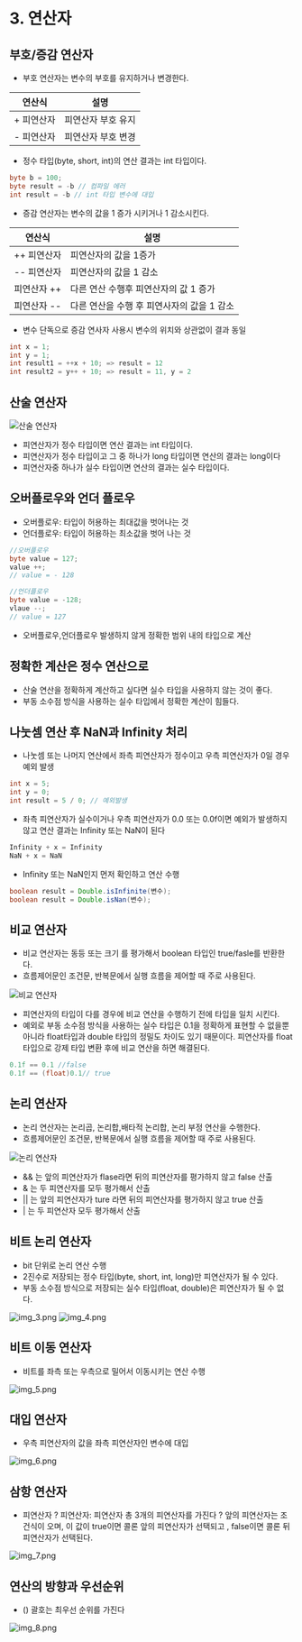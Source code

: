 # 3. 연산자

## 부호/증감 연산자

- 부호 연산자는 변수의 부호를 유지하거나 변경한다.

| 연산식 | 설명 |
| --- | --- |
| + 피연산자 | 피연산자 부호 유지 |
| - 피연산자 | 피연산자 부호 변경 |
- 정수 타입(byte, short, int)의 연산 결과는 int 타입이다.

```java
byte b = 100;
byte result = -b // 컴파일 에러
int result = -b // int 타입 변수에 대입
```

- 증감 연산자는 변수의 값을 1 증가 시키거나 1 감소시킨다.

| 연산식 | 설명 |
| --- | --- |
| ++ 피연산자 | 피연산자의 값을 1증가 |
| -- 피연산자 | 피연산자의 값을 1 감소 |
| 피연산자 ++ | 다른 연산 수행후 피연산자의 값 1 증가 |
| 피연산자 -- | 다른 연산을 수행 후 피연사자의 값을 1 감소 |
- 변수 단독으로 증감 연사자 사용시 변수의 위치와 상관없이 결과 동일

```java
int x = 1;
int y = 1;
int result1 = ++x + 10; => result = 12
int result2 = y++ + 10; => result = 11, y = 2  
```

## 산술 연산자

<img src="img_2.png" alt="산술 연산자" style="max-width:400px; height:auto"/>

- 피연산자가 정수 타입이면 연산 결과는 int 타입이다.
- 피연산자가 정수 타입이고 그 중 하나가 long 타입이면 연산의 결과는 long이다
- 피연산자중 하나가 실수 타입이면 연산의 결과는 실수 타입이다.

## 오버플로우와 언더 플로우

- 오버플로우: 타입이 허용하는 최대값을 벗어나는 것
- 언더플로우: 타입이 허용하는 최소값을 벗어 나는 것

```java
//오버플로우
byte value = 127;
value ++;
// value = - 128

//언더플로우
byte value = -128;
vlaue --;
// value = 127
```

- 오버플로우,언더플로우 발생하지 않게 정확한 범위 내의 타입으로 계산

## 정확한 계산은 정수 연산으로

- 산술 연산을 정확하게 계산하고 싶다면 실수 타입을 사용하지 않는 것이 좋다.
- 부동 소수점 방식을 사용하는 실수 타입에서 정확한 계산이 힘들다.

## 나눗셈 연산 후 NaN과 Infinity 처리

- 나눗셈 또는 나머지 연산에서 좌측 피연산자가 정수이고 우측 피연산자가 0일 경우 예외 발생

```java
int x = 5;
int y = 0;
int result = 5 / 0; // 예외발생 
```

- 좌측 피연산자가 실수이거나 우측 피연산자가 0.0 또는 0.0f이면 예외가 발생하지 않고 연산 결과는 Infinity 또는 NaN이 된다

```java
Infinity + x = Infinity 
NaN + x = NaN 
```

- Infinity 또는 NaN인지 먼저 확인하고 연산 수행

```java
boolean result = Double.isInfinite(변수);
boolean result = Double.isNan(변수);
```

## 비교 연산자

- 비교 연산자는 동등 또는 크기 를 평가해서 boolean 타입인 true/fasle를 반환한다.
- 흐름제어문인 조건문, 반복문에서 실행 흐름을 제어할 때 주로 사용된다.

<img src="img_1.png" alt="비교 연산자" style="max-width:400px; height:auto"/>

- 피연산자의 타입이 다를 경우에 비교 연산을 수행하기 전에 타입을 일치 시킨다.
- 예외로 부동 소수점 방식을 사용하는 실수 타입은 0.1을 정확하게 표현할 수 없을뿐 아니라 float타입과 double 타입의 정밀도 차이도 있기 때문이다. 피연산자를 float 타입으로 강제 타입 변환 후에 비교 연산을 하면 해결된다.

```java
0.1f == 0.1 //false
0.1f == (float)0.1// true
```

## 논리 연산자

- 논리 연산자는 논리곱, 논리합,배타적 논리합, 논리 부정 연산을 수행한다.
- 흐름제어문인 조건문, 반복문에서 실행 흐름을 제어할 때 주로 사용된다.

<img src="img.png" alt="논리 연산자" style="max-width:400px; height:auto"/>

- && 는 앞의 피연산자가 flase라면 뒤의 피연산자를 평가하지 않고 false 산출
- & 는 두 피연산자를 모두 평가해서 산출
- || 는 앞의 피연산자가 ture 라면 뒤의 피연산자를 평가하지 않고 true 산출
- | 는 두 피연산자 모두 평가해서 산출

## 비트 논리 연산자

- bit 단위로 논리 연산 수행
- 2진수로 저장되는 정수 타입(byte, short, int, long)만 피연산자가 될 수 있다.
- 부동 소수점 방식으로 저장되는 실수 타입(float, double)은 피연산자가 될 수 없다.

![img_3.png](img_3.png)
![img_4.png](img_4.png)
## 비트 이동 연산자

- 비트를 좌측 또는 우측으로 밀어서 이동시키는 연산 수행

![img_5.png](img_5.png)

## 대입 연산자

- 우측 피연산자의 값을 좌측 피연산자인 변수에 대입

![img_6.png](img_6.png)

## 삼항 연산자

- 피연산자 ? 피연산자: 피연산자 총 3개의 피연산자를 가진다 ? 앞의 피연산자는 조건식이 오며, 이 값이 true이면 콜론 앞의 피연산자가 선택되고 , false이면 콜론 뒤 피연산자가 선택된다.

![img_7.png](img_7.png)

## 연산의 방향과 우선순위
- () 괄호는 최우선 순위를 가진다

![img_8.png](img_8.png)